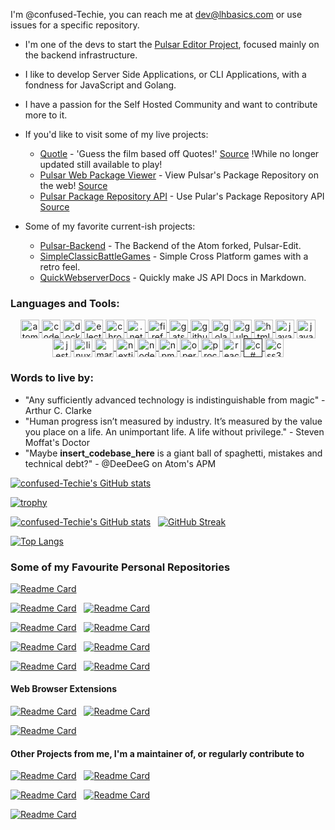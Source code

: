 I'm @confused-Techie, you can reach me at dev@lhbasics.com or use issues for a specific repository.
- I'm one of the devs to start the [Pulsar Editor Project](https://github.com/pulsar-edit), focused mainly on the backend infrastructure.
- I like to develop Server Side Applications, or CLI Applications, with a fondness for JavaScript and Golang.
- I have a passion for the Self Hosted Community and want to contribute more to it.
- If you'd like to visit some of my live projects:
  * [Quotle](https://quotle.dev) - 'Guess the film based off Quotes!' [Source](https://github.com/confused-Techie/Quotle) !While no longer updated still available to play!
  * [Pulsar Web Package Viewer](https://web.pulsar-edit.dev) - View Pulsar's Package Repository on the web! [Source](https://github.com/pulsar-edit/package-frontend)
  * [Pulsar Package Repository API](https://api.pulsar-edit.dev) - Use Pular's Package Repository API [Source](https://github.com/confused-Techie/atom-backend)

- Some of my favorite current-ish projects:
  * [Pulsar-Backend](https://github.com/confused-Techie/atom-backend) - The Backend of the Atom forked, Pulsar-Edit.
  * [SimpleClassicBattleGames](https://github.com/confused-Techie/SimpleClassicBattleGames) - Simple Cross Platform games with a retro feel.
  * [QuickWebserverDocs](https://github.com/confused-Techie/quick-webserver-docs) - Quickly make JS API Docs in Markdown.

<h3 align="left">Languages and Tools:</h3>
<p align="center">
  <a href="https://atom.io/" target="_blank">
    <img align="center" src="https://cdn.jsdelivr.net/gh/devicons/devicon/icons/atom/atom-original.svg" alt="atom" height="30" width="30" />
  </a>
  <a href="https://about.codecov.io/" target="_blank">
    <img align="center" src="https://cdn.jsdelivr.net/gh/devicons/devicon/icons/codecov/codecov-plain.svg" alt="codecov" height="30" width="30" />
  </a>
  <a href="https://www.docker.com/" target="_blank">
    <img align="center" src="https://cdn.jsdelivr.net/gh/devicons/devicon/icons/docker/docker-original.svg" alt="docker" height="30" width="30" />
  </a>
  <a href="https://www.electronjs.org/" target="_blank">
    <img align="center" src="https://cdn.jsdelivr.net/gh/devicons/devicon/icons/electron/electron-original.svg" alt="electron" height="30" width="30" />
  </a>
  <a href="https://www.google.com/chrome/" target="_blank">
    <img align="center" src="https://cdn.jsdelivr.net/gh/devicons/devicon/icons/chrome/chrome-original.svg" alt="chrome" height="30" width="30" />
  </a>
  <a href="https://dotnet.microsoft.com/en-us/download" target="_blank">
    <img align="center" src="https://cdn.jsdelivr.net/gh/devicons/devicon/icons/dotnetcore/dotnetcore-original.svg" alt=".net core" height="30" width="30" />
  </a>
  <a href="https://www.mozilla.org/en-US/firefox/new/" target="_blank">
    <img align="center" src="https://cdn.jsdelivr.net/gh/devicons/devicon/icons/firefox/firefox-plain.svg" alt="firefox" height="30" width="30" />
  </a>
  <a href="https://www.gatsbyjs.com/" target="_blank">
    <img align="center" src="https://cdn.jsdelivr.net/gh/devicons/devicon/icons/gatsby/gatsby-plain.svg" alt="gatsby" height="30" width="30" />
  </a>
  <a href="https://github.com" target="_blank">
    <img align="center" src="https://cdn.jsdelivr.net/gh/devicons/devicon/icons/github/github-original.svg" alt="github" height="30" width="30" />
  </a>
  <a href="https://go.dev/" target="_blank">
    <img align="center" src="https://cdn.jsdelivr.net/gh/devicons/devicon/icons/go/go-original.svg" alt="golang" height="30" width="30" />
  </a>
  <a href="https://gulpjs.com/" target="_blank">
    <img align="center" src="https://cdn.jsdelivr.net/gh/devicons/devicon/icons/gulp/gulp-plain.svg" alt="gulp" height="30" width="30" />
  </a>
  <a href="https://developer.mozilla.org/en-US/docs/Glossary/HTML5" target="_blank">
    <img align="center" src="https://cdn.jsdelivr.net/gh/devicons/devicon/icons/html5/html5-original.svg" alt="html5" height="30" width="30" />
  </a>
  <a href="https://www.java.com/en/" target="_blank">
    <img align="center" src="https://cdn.jsdelivr.net/gh/devicons/devicon/icons/java/java-original.svg" alt="java" height="30" width="30" />
  </a>
  <a href="https://www.javascript.com/" target="_blank">
    <img align="center" src="https://cdn.jsdelivr.net/gh/devicons/devicon/icons/javascript/javascript-original.svg" alt="javascript" height="30" width="30" />
  </a>
  <a href="https://jestjs.io/" target="_blank">
    <img align="center" src="https://cdn.jsdelivr.net/gh/devicons/devicon/icons/jest/jest-plain.svg" alt="jest" height="30" width="30" />
  </a>
  <a href="https://linuxfoundation.org/" target="_blank">
    <img align="center" src="https://cdn.jsdelivr.net/gh/devicons/devicon/icons/linux/linux-original.svg" alt="linux" height="30" width="30" />
  </a>
  <a href="https://www.markdownguide.org/" target="_blank">
    <img align="center" src="https://cdn.jsdelivr.net/gh/devicons/devicon/icons/markdown/markdown-original.svg" alt="markdown" height="30" width="30" />
  </a>
  <a href="https://nextjs.org/" target="_blank">
    <img align="center" src="https://cdn.jsdelivr.net/gh/devicons/devicon/icons/nextjs/nextjs-original.svg" alt="nextjs" height="30" width="30" />
  </a>
  <a href="https://nodejs.org/en/" target="_blank">
    <img align="center" src="https://cdn.jsdelivr.net/gh/devicons/devicon/icons/nodejs/nodejs-original.svg" alt="nodejs" height="30" width="30" />
  </a>
  <a href="https://www.npmjs.com/" target="_blank">
    <img align="center" src="https://cdn.jsdelivr.net/gh/devicons/devicon/icons/npm/npm-original-wordmark.svg" alt="npm" height="30" width="30" />
  </a>
  <a href="https://www.opera.com/" target="_blank">
    <img align="center" src="https://cdn.jsdelivr.net/gh/devicons/devicon/icons/opera/opera-original.svg" alt="opera" height="30" width="30" />
  </a>
  <a href="https://processing.org/" target="_blank">
    <img align="center" src="https://cdn.jsdelivr.net/gh/devicons/devicon/icons/processing/processing-original.svg" alt="processing" height="30" width="30" />
  </a>
  <a href="https://docs.microsoft.com/en-us/dotnet/csharp/" target="_blank">
    <img align="center" src="https://cdn.jsdelivr.net/gh/devicons/devicon/icons/react/react-original.svg" alt="react" height="30" width="30" />
  </a>
  <a href="" target="_blank">
    <img align="center" src="https://cdn.jsdelivr.net/gh/devicons/devicon/icons/csharp/csharp-original.svg" alt="c#" height="30" width="30" />
  </a>
  <a href="https://developer.mozilla.org/en-US/docs/Web/CSS" target="_blank">
    <img align="center" src="https://cdn.jsdelivr.net/gh/devicons/devicon/icons/css3/css3-original.svg" alt="css3" height="30" width="30" />
  </a>
  <!-- /* **Language and Tool TEMPLATE** */
    /* Thanks to devicon.dev */
  <a href="" target="_blank">
    <img align="center" src="" alt="" height="30" width="30" />
  </a>
-->
</p>

<h3 align="left">Words to live by:</h3>

* "Any sufficiently advanced technology is indistinguishable from magic" - Arthur C. Clarke
* "Human progress isn’t measured by industry. It’s measured by the value you place on a life. An unimportant life. A life without privilege." - Steven Moffat's Doctor
* "Maybe __insert_codebase_here__ is a giant ball of spaghetti, mistakes and technical debt?" - @DeeDeeG on Atom's APM

[![confused-Techie's GitHub stats](https://stats.quine.sh/confused-Techie/github)](https://quine.sh)

[![trophy](https://github-profile-trophy.vercel.app/?username=confused-Techie&theme=dark)](https://github.com/ryo-ma/github-profile-trophy)

[![confused-Techie's GitHub stats](https://github-readme-stats.vercel.app/api?username=confused-Techie&count_private=true&show_icons=true&theme=dark)](https://github.com/anuraghazra/github-readme-stats) &nbsp; [![GitHub Streak](http://github-readme-streak-stats.herokuapp.com?user=confused-Techie&theme=dark&date_format=M%20j%5B%2C%20Y%5D)](https://git.io/streak-stats)

[![Top Langs](https://github-readme-stats.vercel.app/api/top-langs/?username=confused-Techie&langs_count=8&theme=dark)](https://github.com/anuraghazra/github-readme-stats)

<h3>Some of my Favourite Personal Repositories</h3>

[![Readme Card](https://github-readme-stats.vercel.app/api/pin/?username=confused-Techie&repo=atom-backend&theme=dark&show_owner=true)](https://github.com/confused-Techie/atom-backend) &nbsp;

[![Readme Card](https://github-readme-stats.vercel.app/api/pin/?username=confused-Techie&repo=Tabby&theme=dark&show_owner=true)](https://github.com/confused-Techie/Tabby) &nbsp;
[![Readme Card](https://github-readme-stats.vercel.app/api/pin/?username=confused-Techie&repo=TermPage&theme=dark&show_owner=true)](https://github.com/confused-Techie/TermPage)

[![Readme Card](https://github-readme-stats.vercel.app/api/pin/?username=confused-Techie&repo=GoPage&theme=dark&show_owner=true)](https://github.com/confused-Techie/GoPage) &nbsp; [![Readme Card](https://github-readme-stats.vercel.app/api/pin/?username=confused-Techie&repo=WinForms-PiholeTaskbarManager&theme=dark&show_owner=true)](https://github.com/confused-Techie/WinForms-PiholeTaskbarManager)

[![Readme Card](https://github-readme-stats.vercel.app/api/pin/?username=confused-Techie&repo=Gaming-Gaggle&theme=dark&show_owner=true)](https://github.com/confused-Techie/Gaming-Gaggle) &nbsp; [![Readme Card](https://github-readme-stats.vercel.app/api/pin/?username=confused-Techie&repo=CompactIgnore&theme=dark&show_owner=true)](https://github.com/confused-Techie/CompactIgnore)

[![Readme Card](https://github-readme-stats.vercel.app/api/pin/?username=confused-Techie&repo=LoMiArch-API&theme=dark&show_owner=true)](https://github.com/confused-Techie/LoMiArch-API) &nbsp; [![Readme Card](https://github-readme-stats.vercel.app/api/pin/?username=confused-Techie&repo=LoMiArch&theme=dark&show_owner=true)](https://github.com/confused-Techie/LoMiArch)

<h4>Web Browser Extensions</h4>

[![Readme Card](https://github-readme-stats.vercel.app/api/pin/?username=confused-Techie&repo=TabbyChromeExtension&theme=dark&show_owner=true)](https://github.com/confused-Techie/TabbyChromeExtension) &nbsp; [![Readme Card](https://github-readme-stats.vercel.app/api/pin/?username=confused-Techie&repo=TabbyFirefoxExtension&theme=dark&show_owner=true)](https://github.com/confused-Techie/TabbyFirefoxExtension)

[![Readme Card](https://github-readme-stats.vercel.app/api/pin/?username=confused-Techie&repo=Social-Scrapper&theme=dark&show_owner=true)](https://github.com/confused-Techie/Social-Scrapper)

<h4>Other Projects from me, I'm a maintainer of, or regularly contribute to</h4>

[![Readme Card](https://github-readme-stats.vercel.app/api/pin/?username=pulsar-edit&repo=pulsar&theme=dark&show_owner=true)](https://github.com/pulsar-edit/pulsar) &nbsp; [![Readme Card](https://github-readme-stats.vercel.app/api/pin/?username=pulsar-edit&repo=package-backend&theme=dark&show_owner=true)](https://github.com/pulsar-edit/package-backend)

[![Readme Card](https://github-readme-stats.vercel.app/api/pin/?username=Syknapse&repo=Contribute-To-This-Project&theme=dark&show_owner=true)](https://github.com/Syknapse/Contribute-To-This-Project) &nbsp; [![Readme Card](https://github-readme-stats.vercel.app/api/pin/?username=confused-Techie&repo=WindowsTweaks&theme=dark&show_owner=true)](https://github.com/confused-Techie/WindowsTweaks)

[![Readme Card](https://github-readme-stats.vercel.app/api/pin/?username=confused-Techie&repo=Bad_Encounters_Ruleset&theme=dark&show_owner=true)](https://github.com/confused-Techie/Bad_Encounters_Ruleset) &nbsp;
